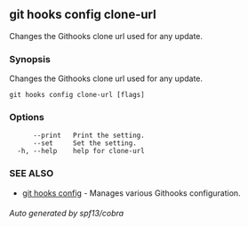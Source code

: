 ## git hooks config clone-url

Changes the Githooks clone url used for any update.

### Synopsis

Changes the Githooks clone url used for any update.

```
git hooks config clone-url [flags]
```

### Options

```
      --print   Print the setting.
      --set     Set the setting.
  -h, --help    help for clone-url
```

### SEE ALSO

- [git hooks config](git_hooks_config.md) - Manages various Githooks
  configuration.

###### Auto generated by spf13/cobra
